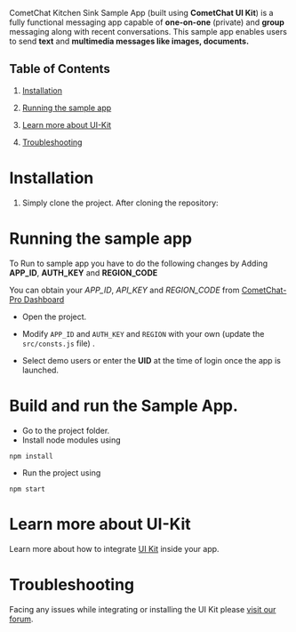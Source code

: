 CometChat Kitchen Sink Sample App (built using **CometChat UI Kit**) is a fully functional messaging app capable of **one-on-one** (private) and **group** messaging along with recent conversations. This sample app enables users to send **text** and **multimedia messages like  images, documents.**

## Table of Contents

1. [Installation](#installation)

2. [Running the sample app](#running-the-sample-app)

3. [Learn more about UI-Kit](#learn-more-about-ui-kit)

4. [Troubleshooting](#troubleshooting)


# Installation

1. Simply clone the project. After cloning the repository:


# Running the sample app

To Run to sample app you have to do the following changes by Adding **APP_ID**, **AUTH_KEY** and  **REGION_CODE**

   You can obtain your  *APP_ID*, *API_KEY* and *REGION_CODE* from [CometChat-Pro Dashboard](https://app.cometchat.io/)

   - Open the project.

   - Modify `APP_ID` and `AUTH_KEY` and `REGION` with your own (update the `src/consts.js` file) .

   -  Select demo users or enter the **UID** at the time of login once the app is launched.

# Build and run the Sample App.
   - Go to the project folder.
   - Install node modules using 
   ```shell
   npm install
   
   ```
   - Run the project using 
 ```shell    
 npm start
   ``` 
  

# Learn more about UI-Kit

Learn more about how to integrate [UI Kit](https://github.com/cometchat-pro/react-chat-ui-kit) inside your app.


# Troubleshooting

Facing any issues while integrating or installing the UI Kit please <a href="https://forum.cometchat.com/"> visit our forum</a>.
